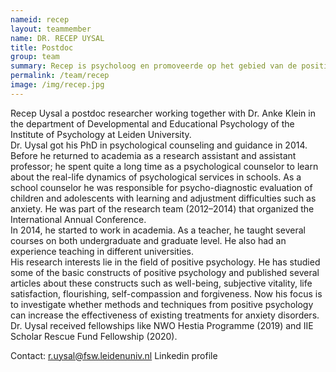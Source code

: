 ```yaml
---
nameid: recep
layout: teammember
name: DR. RECEP UYSAL
title: Postdoc
group: team
summary: Recep is psycholoog en promoveerde op het gebied van de positieve psychologie. Hij werkt als senior onderzoeker bij het KIBA project.
permalink: /team/recep
image: /img/recep.jpg
---
```


Recep Uysal a postdoc researcher working together with Dr. Anke Klein in the department of Developmental and Educational Psychology of the Institute of Psychology at Leiden University. 
<br>
Dr. Uysal got his PhD in psychological counseling and guidance in 2014. Before he returned to academia as a research assistant and assistant professor; he spent quite a long time as a psychological counselor to learn about the real-life dynamics of psychological services in schools. As a school counselor he was responsible for psycho-diagnostic evaluation of children and adolescents with learning and adjustment difficulties such as anxiety. He was part of the research team (2012–2014) that organized the International Annual Conference.
<br>
In 2014, he started to work in academia. As a teacher, he taught several courses on both undergraduate and graduate level. He also had an experience teaching in different universities.
<br>
His research interests lie in the field of positive psychology. He has studied some of the basic constructs of positive psychology and published several articles about these constructs such as well-being, subjective vitality, life satisfaction, flourishing, self-compassion and forgiveness. Now his focus is to investigate whether methods and techniques from positive psychology can increase the effectiveness of existing treatments for anxiety disorders.
<dr>
Dr. Uysal received fellowships like NWO Hestia Programme (2019) and IIE Scholar Rescue Fund Fellowship (2020).

Contact:
r.uysal@fsw.leidenuniv.nl
Linkedin profile
